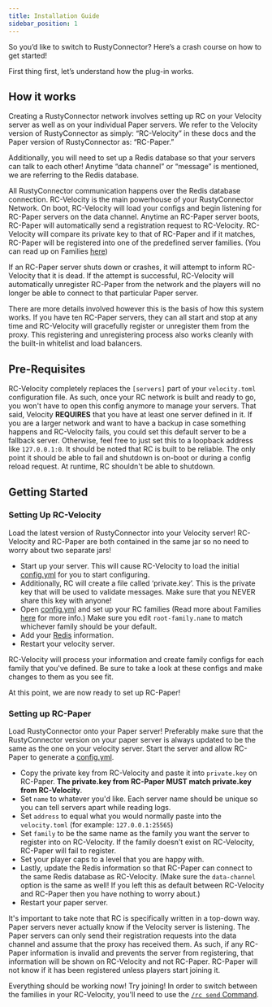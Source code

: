 ```yaml
---
title: Installation Guide
sidebar_position: 1
---
```

So you’d like to switch to RustyConnector?
Here’s a crash course on how to get started!

First thing first, let’s understand how the plug-in works.

## How it works
Creating a RustyConnector network involves setting up RC on your Velocity server as well as on your individual Paper servers.
We refer to the Velocity version of RustyConnector as simply: “RC-Velocity” in these docs and the Paper version of RustyConnector as: “RC-Paper.”

Additionally, you will need to set up a Redis database so that your servers can talk to each other! Anytime “data channel” or “message” is mentioned, we are referring to the Redis database.

All RustyConnector communication happens over the Redis database connection.
RC-Velocity is the main powerhouse of your RustyConnector Network. On boot, RC-Velocity will load your configs and begin listening for RC-Paper servers on the data channel.
Anytime an RC-Paper server boots, RC-Paper will automatically send a registration request to RC-Velocity. RC-Velocity will compare its private key to that of RC-Paper and if it matches, RC-Paper will be registered into one of the predefined server families. (You can read up on Families [here](./Family))

If an RC-Paper server shuts down or crashes, it will attempt to inform RC-Velocity that it is dead. If the attempt is successful, RC-Velocity will automatically unregister RC-Paper from the network and the players will no longer be able to connect to that particular Paper server.

There are more details involved however this is the basis of how this system works.
If you have ten RC-Paper servers, they can all start and stop at any time and RC-Velocity will gracefully register or unregister them from the proxy.
This registering and unregistering process also works cleanly with the built-in whitelist and load balancers.

## Pre-Requisites
RC-Velocity completely replaces the `[servers]` part of your `velocity.toml` configuration file.
As such, once your RC network is built and ready to go, you won't have to open this config anymore to manage your servers.
That said, Velocity **REQUIRES** that you have at least one server defined in it.
If you are a larger network and want to have a backup in case something happens and RC-Velocity fails, you could set this default server to be a fallback server. Otherwise, feel free to just set this to a loopback address like `127.0.0.1:0`.
It should be noted that RC is built to be reliable. The only point it should be able to fail and shutdown is on-boot or during a config reload request. At runtime, RC shouldn't be able to shutdown.

## Getting Started
### Setting Up RC-Velocity
Load the latest version of RustyConnector into your Velocity server! RC-Velocity and RC-Paper are both contained in the same jar so no need to worry about two separate jars!

- Start up your server. This will cause RC-Velocity to load the initial [config.yml](https://github.com/Aelysium-Group/rusty-connector/wiki/RustyConnector-Configs#configyml-velocity) for you to start configuring.
- Additionally, RC will create a file called ‘private.key’. This is the private key that will be used to validate messages. Make sure that you NEVER share this key with anyone!
- Open [config.yml](https://github.com/Aelysium-Group/rusty-connector/wiki/RustyConnector-Configs#configyml-velocity) and set up your RC families (Read more about Families [here](https://github.com/Aelysium-Group/rusty-connector/wiki/Family) for more info.) Make sure you edit `root-family.name` to match whichever family should be your default.
- Add your [Redis](https://github.com/Aelysium-Group/rusty-connector/wiki/Redis) information.
- Restart your velocity server.

RC-Velocity will process your information and create family configs for each family that you've defined. Be sure to take a look at these configs and make changes to them as you see fit.

At this point, we are now ready to set up RC-Paper!

### Setting up RC-Paper
Load RustyConnector onto your Paper server! Preferably make sure that the RustyConnector version on your paper server is always updated to be the same as the one on your velocity server. Start the server and allow RC-Paper to generate a [config.yml](https://github.com/Aelysium-Group/rusty-connector/wiki/RustyConnector-Configs#configyml-paper).
- Copy the private key from RC-Velocity and paste it into `private.key` on RC-Paper. __The private.key from RC-Paper MUST match private.key from RC-Velocity__.
- Set `name` to whatever you'd like. Each server name should be unique so you can tell servers apart while reading logs.
- Set `address` to equal what you would normally paste into the `velocity.toml` (for example: `127.0.0.1:25565`)
- Set `family` to be the same name as the family you want the server to register into on RC-Velocity. If the family doesn't exist on RC-Velocity, RC-Paper will fail to register.
- Set your player caps to a level that you are happy with.
- Lastly, update the Redis information so that RC-Paper can connect to the same Redis database as RC-Velocity. (Make sure the `data-channel` option is the same as well! If you left this as default between RC-Velocity and RC-Paper then you have nothing to worry about.)
- Restart your paper server.

It's important to take note that RC is specifically written in a top-down way. Paper servers never actually know if the Velocity server is listening. The Paper servers can only send their registration requests into the data channel and assume that the proxy has received them. As such, if any RC-Paper information is invalid and prevents the server from registering, that information will be shown on RC-Velocity and not RC-Paper. RC-Paper will not know if it has been registered unless players start joining it.

Everything should be working now! Try joining!
In order to switch between the families in your RC-Velocity, you'll need to use the [`/rc send` Command](https://github.com/Aelysium-Group/rusty-connector/wiki/Commands).